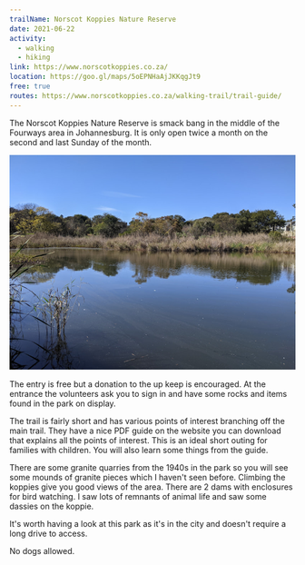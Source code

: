 ```yaml
---
trailName: Norscot Koppies Nature Reserve 
date: 2021-06-22
activity:
  - walking
  - hiking
link: https://www.norscotkoppies.co.za/
location: https://goo.gl/maps/5oEPNHaAjJKKqgJt9
free: true
routes: https://www.norscotkoppies.co.za/walking-trail/trail-guide/
---
```


The Norscot Koppies Nature Reserve is smack bang in the middle of the Fourways area in Johannesburg. It is only open twice a month on the second and last Sunday of the month. 

![water in the park](norscot-koppies.jpg)

The entry is free but a donation to the up keep is encouraged. At the entrance the volunteers ask you to sign in and have some rocks and items found in the park on display.

The trail is fairly short and has various points of interest branching off the main trail. They have a nice PDF guide on the website you can download that explains all the points of interest. This is an ideal short outing for families with children. You will also learn some things from the guide.

There are some granite quarries from the 1940s in the park so you will see some mounds of granite pieces which I haven't seen before. Climbing the koppies give you good views of the area. There are 2 dams with enclosures for bird watching. I saw lots of remnants of animal life and saw some dassies on the koppie.

It's worth having a look at this park as it's in the city and doesn't require a long drive to access.

No dogs allowed.